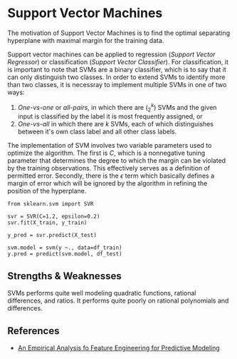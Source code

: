 # Support Vector Machines

The motivation of Support Vector Machines is to find the optimal separating hyperplane with maximal margin for the training data.

Support vector machines can be applied to regression (_Support Vector Regressor_) or classification (_Support Vector Classifier_). For classification, it is important to note that SVMs are a binary classifier, which is to say that it can only distinguish two classes. In order to extend SVMs to identify more than two classes, it is necessray to implement multiple SVMs in one of two ways:

1. _One-vs-one_ or _all-pairs_, in which there are $(^k_2)$ SVMs and the given input is classified by the label it is most frequently assigned, or
2. _One-vs-all_ in which there are $k$ SVMs, each of which distinguishes between it's own class label and all other class labels.

The implementation of SVM involves two variable parameters used to optimize the algorithm. The first is $C$, which is a nonnegative tuning parameter that determines the degree to which the margin can be violated by the training observations. This effectively serves as a definition of permitted error. Secondly, there is the $\epsilon$ term which basically defines a margin of error which will be ignored by the algorithm in refining the position of the hyperplane.

```{python}
from sklearn.svm import SVR

svr = SVR(C=1.2, epsilon=0.2)
svr.fit(X_train, y_train)

y_pred = svr.predict(X_test)
```

```{r}
svm.model = svm(y ~., data=df_train)
y.pred = predict(svm.model, df_test)
```

## Strengths & Weaknesses

SVMs performs quite well modeling quadratic functions, rational differences, and ratios. It performs quite poorly on rational polynomials and differences.

## References

- [An Empirical Analysis fo Feature Engineering for Predictive Modeling](https://arxiv.org/pdf/1701.07852.pdf)